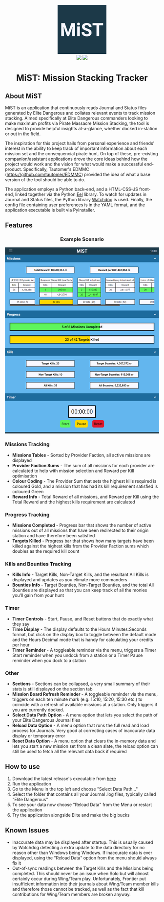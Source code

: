 <div align="center">
	<img width=160 src="https://github.com/dylanjeffries/MiST/blob/main/readme/logo.png?raw=true"/>
	<br>
	<img src="https://img.shields.io/github/v/release/dylanjeffries/MiST?include_prereleases&style=for-the-badge">
	<img src="https://img.shields.io/github/downloads/dylanjeffries/MiST/total?color=green&style=for-the-badge">
	<h1>MiST: Mission Stacking Tracker</h1>
</div>

## About MiST
MiST is an application that continuously reads Journal and Status files generated by Elite Dangerous and collates relevant events to track mission stacking. Aimed specifically at Elite Dangerous commanders looking to make maximum profits via Pirate Massacre Mission Stacking, the tool is designed to provide helpful insights at-a-glance, whether docked in-station or out in the field. 

The inspiration for this project hails from personal experience and friends' interest in the ability to keep track of important information about each mission set and the consequencial pirate hunt. On top of these, pre-existing companion/assistant applications drove the core ideas behind how the project would work and the vision for what would make a successful end-product. Specifically, Tautomer's EDMMC (https://github.com/tautomer/EDMMC) provided the idea of what a base version of the tool should be able to do.

The application employs a Python back-end, and a HTML-CSS-JS front-end, linked together via the Python [Eel](https://github.com/ChrisKnott/Eel) library. To watch for updates in Journal and Status files, the Python library [Watchdog](https://github.com/gorakhargosh/watchdog) is used. Finally, the config file containing user preferences is in the YAML format, and the application executable is built via PyInstaller. 

## Features
<div align="center">
	<h3>Example Scenario</h3>
	<img width=700 src="https://github.com/dylanjeffries/MiST/blob/main/readme/example.png?raw=true">
</div>

### Missions Tracking

 - **Missions Tables** - Sorted by Provider Faction, all active missions are displayed
 - **Provider Faction Sums** - The sum of all missions for each provider are calculated to help with mission selection and Reward per Kill optimisation
 - **Colour Coding** - The Provider Sum that sets the highest kills required is coloured Gold, and a mission that has had its kill requirement satisfied is coloured Green
 - **Reward Info** - Total Reward of all missions, and Reward per Kill using the Total Reward and the highest kills requirement are calculated

### Progress Tracking

- **Missions Completed** - Progress bar that shows the number of active missions out of all missions that have been redirected to their origin station and have therefore been satisfied
- **Targets Killed** - Progress bar that shows how many targets have been killed against the highest kills from the Provider Faction sums which doubles as the required kill count

### Kills and Bounties Tracking

 - **Kills Info** - Target Kills, Non-Target Kills, and the resultant All Kills is displayed and updates as you elimate more commanders
 - **Bounties Info** - Target Bounties, Non-Target Bounties, and the total All Bounties are displayed so that you can keep track of all the monies you'll gain from your hunt

### Timer

 - **Timer Controls** - Start, Pause, and Reset buttons that do exactly what they say
 - **Time Display** - The display defaults to the Hours:Minutes:Seconds format, but click on the display box to toggle between the default mode and the Hours Decimal mode that is handy for calculating your credits per hour
 - **Timer Reminder** - A toggleable reminder via the menu, triggers a Timer Start reminder when you undock from a station or a Timer Pause reminder when you dock to a station

### Other

 - **Sections** - Sections can be collapsed, a very small summary of their stats is still displayed on the section tab
 - **Mission Board Refresh Reminder** - A toggleable reminder via the menu, triggers on each ten minute mark (e.g. 15:10, 15:20,  15:30 etc.) to coincide with a refresh of available missions at a station. Only triggers if you are currently docked.
 - **Select Data Path Option** - A menu option that lets you select the path of your Elite Dangerous Journal files
 - **Reload Data Option** - A menu option that runs the full read and load process for Journals. Very good at correcting cases of inaccurate data display or temporary error
 - **Reset Data Option** - A menu option that clears the in-memory data and lets you start a new mission set from a clean slate, the reload option can still be used to fetch all the relevant data back if required

## How to use 

 1. Download the latest release's executable from [here](https://github.com/dylanjeffries/MiST/releases)
 2. Run the application
 3. Go to the Menu in the top left and choose "Select Data Path..."
 4. Select the folder that contains all your Journal .log files, typically called "Elite Dangerous"
 5. To see your data now choose "Reload Data" from the Menu or restart the application
 6. Try the application alongside Elite and make the big bucks
 
 ## Known Issues

 - Inaccurate data may be displayed after startup. This is usually caused by Watchdog detecting a extra update to the data directory for no reason other than Windows being Windows. If inaccurate data is ever displayed, using the "Reload Data" option from the menu should always fix it
 - Out-of-sync readings between the Target Kills and the Missions being completed. This should never be an issue when Solo but will almost certainly occur during Wing/Team play. Unfortunately,  Frontier put insufficient information into their journals about Wing/Team member kills and therefore those cannot be tracked, as well as the fact that kill contributions for Wing/Team members are broken anyway.
